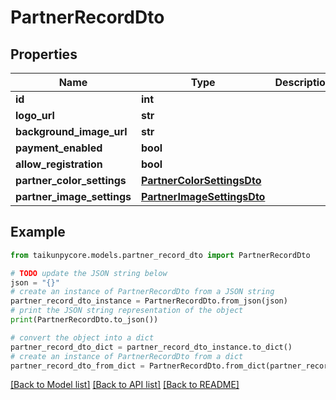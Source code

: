 # PartnerRecordDto


## Properties

Name | Type | Description | Notes
------------ | ------------- | ------------- | -------------
**id** | **int** |  | 
**logo_url** | **str** |  | 
**background_image_url** | **str** |  | 
**payment_enabled** | **bool** |  | 
**allow_registration** | **bool** |  | 
**partner_color_settings** | [**PartnerColorSettingsDto**](PartnerColorSettingsDto.md) |  | [optional] 
**partner_image_settings** | [**PartnerImageSettingsDto**](PartnerImageSettingsDto.md) |  | [optional] 

## Example

```python
from taikunpycore.models.partner_record_dto import PartnerRecordDto

# TODO update the JSON string below
json = "{}"
# create an instance of PartnerRecordDto from a JSON string
partner_record_dto_instance = PartnerRecordDto.from_json(json)
# print the JSON string representation of the object
print(PartnerRecordDto.to_json())

# convert the object into a dict
partner_record_dto_dict = partner_record_dto_instance.to_dict()
# create an instance of PartnerRecordDto from a dict
partner_record_dto_from_dict = PartnerRecordDto.from_dict(partner_record_dto_dict)
```
[[Back to Model list]](../README.md#documentation-for-models) [[Back to API list]](../README.md#documentation-for-api-endpoints) [[Back to README]](../README.md)



